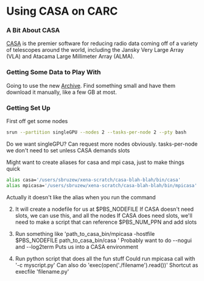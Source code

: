 # Using CASA on CARC

### A Bit About CASA

[CASA](https://casa.nrao.edu/) is the premier software for reducing radio data coming off of a variety of telescopes around the world, including the Jansky Very Large Array (VLA) and Atacama Large Millimeter Array (ALMA). 

### Getting Some Data to Play With

Going to use the new [Archive](https://data.nrao.edu). Find something small and have them download it manually, like a few GB at most.

### Getting Set Up

First off get some nodes

```bash
srun --partition singleGPU --nodes 2 --tasks-per-node 2 --pty bash
```

Do we want singleGPU? Can request more nodes obviously. tasks-per-node we don't need to set unless CASA demands slots

Might want to create aliases for casa and mpi casa, just to make things quick

```bash
alias casa='/users/sbruzew/xena-scratch/casa-blah-blah/bin/casa'
alias mpicasa='/users/sbruzew/xena-scratch/casa-blah-blah/bin/mpicasa'
```

Actually it doesn't like the alias when you run the command

2) It will create a nodefile for us at $PBS_NODEFILE
   If CASA doesn't need slots, we can use this, and all the nodes
   If CASA does need slots, we'll need to make a script that can reference $PBS_NUM_PPN and add slots

3) Run something like 'path_to_casa_bin/mpicasa -hostfile $PBS_NODEFILE path_to_casa_bin/casa <casa options>'
   Probably want to do --nogui and --log2term
   Puts us into a CASA environment

4) Run python script that does all the fun stuff
   Could run mpicasa call with '-c myscript.py'
   Can also do 'exec(open('./filename').read())'
       Shortcut as execfile 'filename.py'
